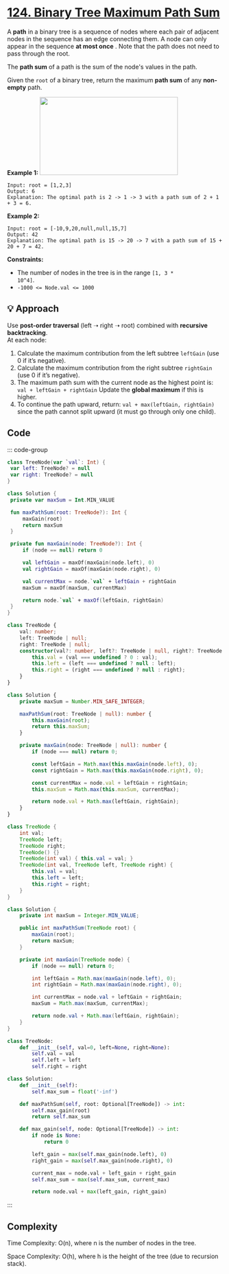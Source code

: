 # [124. Binary Tree Maximum Path Sum](https://leetcode.com/problems/binary-tree-maximum-path-sum/description/?envType=study-plan-v2&envId=top-interview-150)<Badge type="danger" text="Hard" />

A **path**  in a binary tree is a sequence of nodes where each pair of adjacent nodes in the sequence has an edge connecting them. A node can only appear in the sequence **at most once** . Note that the path does not need to pass through the root.

The **path sum**  of a path is the sum of the node's values in the path.

Given the <code>root</code> of a binary tree, return the maximum **path sum**  of any **non-empty**  path.

**Example 1:** 
<img alt="" src="https://assets.leetcode.com/uploads/2020/10/13/exx1.jpg" style="width: 322px; height: 182px;">

```
Input: root = [1,2,3]
Output: 6
Explanation: The optimal path is 2 -> 1 -> 3 with a path sum of 2 + 1 + 3 = 6.
```

**Example 2:** 
<img alt="" src="https://assets.leetcode.com/uploads/2020/10/13/exx2.jpg">

```
Input: root = [-10,9,20,null,null,15,7]
Output: 42
Explanation: The optimal path is 15 -> 20 -> 7 with a path sum of 15 + 20 + 7 = 42.
```

**Constraints:** 

- The number of nodes in the tree is in the range <code>[1, 3 * 10^4]</code>.
- <code>-1000 <= Node.val <= 1000</code>

## 💡 Approach

Use **post-order traversal** (left ➝ right ➝ root) combined with **recursive backtracking**.  
At each node:

1. Calculate the maximum contribution from the left subtree `leftGain` (use 0 if it’s negative).
2. Calculate the maximum contribution from the right subtree `rightGain` (use 0 if it’s negative).
3. The maximum path sum with the current node as the highest point is:  `val + leftGain + rightGain` Update the **global maximum** if this is higher.
4. To continue the path upward, return: `val + max(leftGain, rightGain)` since the path cannot split upward (it must go through only one child).

## Code

::: code-group

```kotlin [Kotlin]
class TreeNode(var `val`: Int) {
 var left: TreeNode? = null
 var right: TreeNode? = null
}

class Solution {
 private var maxSum = Int.MIN_VALUE

 fun maxPathSum(root: TreeNode?): Int {
     maxGain(root)
     return maxSum
 }

 private fun maxGain(node: TreeNode?): Int {
     if (node == null) return 0

     val leftGain = maxOf(maxGain(node.left), 0)
     val rightGain = maxOf(maxGain(node.right), 0)

     val currentMax = node.`val` + leftGain + rightGain
     maxSum = maxOf(maxSum, currentMax)

     return node.`val` + maxOf(leftGain, rightGain)
 }
}
```

```typescript [TypeScript]
class TreeNode {
    val: number;
    left: TreeNode | null;
    right: TreeNode | null;
    constructor(val?: number, left?: TreeNode | null, right?: TreeNode | null) {
        this.val = (val === undefined ? 0 : val);
        this.left = (left === undefined ? null : left);
        this.right = (right === undefined ? null : right);
    }
}

class Solution {
    private maxSum = Number.MIN_SAFE_INTEGER;

    maxPathSum(root: TreeNode | null): number {
        this.maxGain(root);
        return this.maxSum;
    }

    private maxGain(node: TreeNode | null): number {
        if (node === null) return 0;

        const leftGain = Math.max(this.maxGain(node.left), 0);
        const rightGain = Math.max(this.maxGain(node.right), 0);

        const currentMax = node.val + leftGain + rightGain;
        this.maxSum = Math.max(this.maxSum, currentMax);

        return node.val + Math.max(leftGain, rightGain);
    }
}
```

```java [Java]
class TreeNode {
    int val;
    TreeNode left;
    TreeNode right;
    TreeNode() {}
    TreeNode(int val) { this.val = val; }
    TreeNode(int val, TreeNode left, TreeNode right) {
        this.val = val;
        this.left = left;
        this.right = right;
    }
}

class Solution {
    private int maxSum = Integer.MIN_VALUE;

    public int maxPathSum(TreeNode root) {
        maxGain(root);
        return maxSum;
    }

    private int maxGain(TreeNode node) {
        if (node == null) return 0;

        int leftGain = Math.max(maxGain(node.left), 0);
        int rightGain = Math.max(maxGain(node.right), 0);

        int currentMax = node.val + leftGain + rightGain;
        maxSum = Math.max(maxSum, currentMax);

        return node.val + Math.max(leftGain, rightGain);
    }
}
```

```python [Python]
class TreeNode:
    def __init__(self, val=0, left=None, right=None):
        self.val = val
        self.left = left
        self.right = right

class Solution:
    def __init__(self):
        self.max_sum = float('-inf')

    def maxPathSum(self, root: Optional[TreeNode]) -> int:
        self.max_gain(root)
        return self.max_sum

    def max_gain(self, node: Optional[TreeNode]) -> int:
        if node is None:
            return 0

        left_gain = max(self.max_gain(node.left), 0)
        right_gain = max(self.max_gain(node.right), 0)

        current_max = node.val + left_gain + right_gain
        self.max_sum = max(self.max_sum, current_max)

        return node.val + max(left_gain, right_gain)
```

:::

## Complexity

Time Complexity: O(n), where n is the number of nodes in the tree.

Space Complexity: O(h), where h is the height of the tree (due to recursion stack).